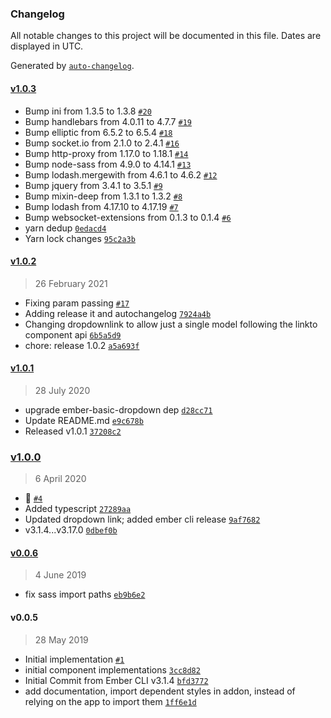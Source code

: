### Changelog

All notable changes to this project will be documented in this file. Dates are displayed in UTC.

Generated by [`auto-changelog`](https://github.com/CookPete/auto-changelog).

#### [v1.0.3](https://github.com/Gavant/gavant-ember-bootstrap-dropdown/compare/v1.0.2...v1.0.3)

- Bump ini from 1.3.5 to 1.3.8 [`#20`](https://github.com/Gavant/gavant-ember-bootstrap-dropdown/pull/20)
- Bump handlebars from 4.0.11 to 4.7.7 [`#19`](https://github.com/Gavant/gavant-ember-bootstrap-dropdown/pull/19)
- Bump elliptic from 6.5.2 to 6.5.4 [`#18`](https://github.com/Gavant/gavant-ember-bootstrap-dropdown/pull/18)
- Bump socket.io from 2.1.0 to 2.4.1 [`#16`](https://github.com/Gavant/gavant-ember-bootstrap-dropdown/pull/16)
- Bump http-proxy from 1.17.0 to 1.18.1 [`#14`](https://github.com/Gavant/gavant-ember-bootstrap-dropdown/pull/14)
- Bump node-sass from 4.9.0 to 4.14.1 [`#13`](https://github.com/Gavant/gavant-ember-bootstrap-dropdown/pull/13)
- Bump lodash.mergewith from 4.6.1 to 4.6.2 [`#12`](https://github.com/Gavant/gavant-ember-bootstrap-dropdown/pull/12)
- Bump jquery from 3.4.1 to 3.5.1 [`#9`](https://github.com/Gavant/gavant-ember-bootstrap-dropdown/pull/9)
- Bump mixin-deep from 1.3.1 to 1.3.2 [`#8`](https://github.com/Gavant/gavant-ember-bootstrap-dropdown/pull/8)
- Bump lodash from 4.17.10 to 4.17.19 [`#7`](https://github.com/Gavant/gavant-ember-bootstrap-dropdown/pull/7)
- Bump websocket-extensions from 0.1.3 to 0.1.4 [`#6`](https://github.com/Gavant/gavant-ember-bootstrap-dropdown/pull/6)
- yarn dedup [`0edacd4`](https://github.com/Gavant/gavant-ember-bootstrap-dropdown/commit/0edacd49c50865ab730409c912612d8ce081e582)
- Yarn lock changes [`95c2a3b`](https://github.com/Gavant/gavant-ember-bootstrap-dropdown/commit/95c2a3b85ace082fa8578f3c1538b0e4e12d7150)

#### [v1.0.2](https://github.com/Gavant/gavant-ember-bootstrap-dropdown/compare/v1.0.1...v1.0.2)

> 26 February 2021

- Fixing param passing [`#17`](https://github.com/Gavant/gavant-ember-bootstrap-dropdown/pull/17)
- Adding release it and autochangelog [`7924a4b`](https://github.com/Gavant/gavant-ember-bootstrap-dropdown/commit/7924a4bbb3ab12fbe5768ce291aa150d456c127d)
- Changing dropdownlink to allow just a single model following the linkto component api [`6b5a5d9`](https://github.com/Gavant/gavant-ember-bootstrap-dropdown/commit/6b5a5d9d8106485ae760fd9cfe8038c0a592e42f)
- chore: release 1.0.2 [`a5a693f`](https://github.com/Gavant/gavant-ember-bootstrap-dropdown/commit/a5a693fa76a2ec626524475c89e15a51076aa982)

#### [v1.0.1](https://github.com/Gavant/gavant-ember-bootstrap-dropdown/compare/v1.0.0...v1.0.1)

> 28 July 2020

- upgrade ember-basic-dropdown dep [`d28cc71`](https://github.com/Gavant/gavant-ember-bootstrap-dropdown/commit/d28cc71d92a49e3d7016f21fee31111a6f3c92e1)
- Update README.md [`e9c678b`](https://github.com/Gavant/gavant-ember-bootstrap-dropdown/commit/e9c678b2e4351f9617f07f73c66df2a0d2524bb8)
- Released v1.0.1 [`37208c2`](https://github.com/Gavant/gavant-ember-bootstrap-dropdown/commit/37208c24dc6e48e633db30959743beae03239e2c)

### [v1.0.0](https://github.com/Gavant/gavant-ember-bootstrap-dropdown/compare/v0.0.6...v1.0.0)

> 6 April 2020

- 🚀  [`#4`](https://github.com/Gavant/gavant-ember-bootstrap-dropdown/pull/4)
- Added typescript [`27289aa`](https://github.com/Gavant/gavant-ember-bootstrap-dropdown/commit/27289aa700ce1ec65d292292283fa85958c56ebd)
- Updated dropdown link; added ember cli release [`9af7682`](https://github.com/Gavant/gavant-ember-bootstrap-dropdown/commit/9af7682b844be1f54afaf88ab7e049249f3e6c6c)
- v3.1.4...v3.17.0 [`0dbef0b`](https://github.com/Gavant/gavant-ember-bootstrap-dropdown/commit/0dbef0b17a31caf77b54d4b85bdcb78388883dc5)

#### [v0.0.6](https://github.com/Gavant/gavant-ember-bootstrap-dropdown/compare/v0.0.5...v0.0.6)

> 4 June 2019

- fix sass import paths [`eb9b6e2`](https://github.com/Gavant/gavant-ember-bootstrap-dropdown/commit/eb9b6e212052e61ebe840a66199ff46fa9e126a9)

#### v0.0.5

> 28 May 2019

- Initial implementation [`#1`](https://github.com/Gavant/gavant-ember-bootstrap-dropdown/pull/1)
- initial component implementations [`3cc8d82`](https://github.com/Gavant/gavant-ember-bootstrap-dropdown/commit/3cc8d8299c2ef9fbed970ff49efb04c0c0abc324)
- Initial Commit from Ember CLI v3.1.4 [`bfd3772`](https://github.com/Gavant/gavant-ember-bootstrap-dropdown/commit/bfd3772b0bf5d5e8fce738d4d6ea50107988437f)
- add documentation, import dependent styles in addon, instead of relying on the app to import them [`1ff6e1d`](https://github.com/Gavant/gavant-ember-bootstrap-dropdown/commit/1ff6e1d8fd30d7c05ec3fb71596b99e37e8b0379)
